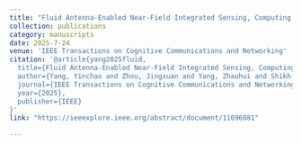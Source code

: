 ```yaml
---
title: "Fluid Antenna-Enabled Near-Field Integrated Sensing, Computing and Semantic Communication for Emerging Applications"
collection: publications
category: manuscripts
date: 2025-7-24
venue: 'IEEE Transactions on Cognitive Communications and Networking'
citation: '@article{yang2025fluid,
  title={Fluid Antenna-Enabled Near-Field Integrated Sensing, Computing and Semantic Communication for Emerging Applications},
  author={Yang, Yinchao and Zhou, Jingxuan and Yang, Zhaohui and Shikh-Bahaei, Mohammad},
  journal={IEEE Transactions on Cognitive Communications and Networking},
  year={2025},
  publisher={IEEE}
}'
link: "https://ieeexplore.ieee.org/abstract/document/11096081"

---
```

